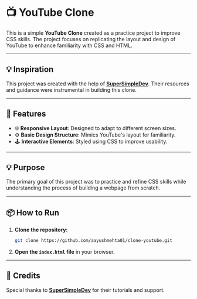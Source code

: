 # 📺 YouTube Clone

This is a simple **YouTube Clone** created as a practice project to improve CSS skills. The project focuses on replicating the layout and design of YouTube to enhance familiarity with CSS and HTML.

---

## 💡 Inspiration

This project was created with the help of **[SuperSimpleDev](https://github.com/SuperSimpleDev)**. Their resources and guidance were instrumental in building this clone.

---

## 🚀 Features

- 🌐 **Responsive Layout**: Designed to adapt to different screen sizes.  
- ⚙️ **Basic Design Structure**: Mimics YouTube's layout for familiarity.  
- 🕹️ **Interactive Elements**: Styled using CSS to improve usability.  

---

## 💡 Purpose

The primary goal of this project was to practice and refine CSS skills while understanding the process of building a webpage from scratch.

---

## 📦 How to Run

1. **Clone the repository:**  
   ```bash
   git clone https://github.com/aayushmehta01/clone-youtube.git
   ```
2. **Open the `index.html` file** in your browser.

---

## 👏 Credits

Special thanks to **[SuperSimpleDev](https://github.com/SuperSimpleDev)** for their tutorials and support.

